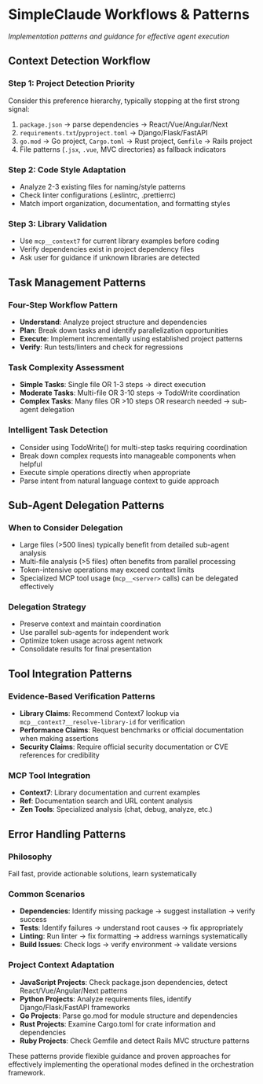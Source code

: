 # SimpleClaude Workflows & Patterns

_Implementation patterns and guidance for effective agent execution_

## Context Detection Workflow

### Step 1: Project Detection Priority

Consider this preference hierarchy, typically stopping at the first strong signal:

1. `package.json` → parse dependencies → React/Vue/Angular/Next
2. `requirements.txt`/`pyproject.toml` → Django/Flask/FastAPI
3. `go.mod` → Go project, `Cargo.toml` → Rust project, `Gemfile` → Rails project
4. File patterns (`.jsx`, `.vue`, MVC directories) as fallback indicators

### Step 2: Code Style Adaptation

- Analyze 2-3 existing files for naming/style patterns
- Check linter configurations (.eslintrc, .prettierrc)
- Match import organization, documentation, and formatting styles

### Step 3: Library Validation

- Use `mcp__context7` for current library examples before coding
- Verify dependencies exist in project dependency files
- Ask user for guidance if unknown libraries are detected

## Task Management Patterns

### Four-Step Workflow Pattern

- **Understand**: Analyze project structure and dependencies
- **Plan**: Break down tasks and identify parallelization opportunities
- **Execute**: Implement incrementally using established project patterns
- **Verify**: Run tests/linters and check for regressions

### Task Complexity Assessment

- **Simple Tasks**: Single file OR 1-3 steps → direct execution
- **Moderate Tasks**: Multi-file OR 3-10 steps → TodoWrite coordination
- **Complex Tasks**: Many files OR >10 steps OR research needed → sub-agent delegation

### Intelligent Task Detection

- Consider using TodoWrite() for multi-step tasks requiring coordination
- Break down complex requests into manageable components when helpful
- Execute simple operations directly when appropriate
- Parse intent from natural language context to guide approach

## Sub-Agent Delegation Patterns

### When to Consider Delegation

- Large files (>500 lines) typically benefit from detailed sub-agent analysis
- Multi-file analysis (>5 files) often benefits from parallel processing
- Token-intensive operations may exceed context limits
- Specialized MCP tool usage (`mcp__<server>` calls) can be delegated effectively

### Delegation Strategy

- Preserve context and maintain coordination
- Use parallel sub-agents for independent work
- Optimize token usage across agent network
- Consolidate results for final presentation

## Tool Integration Patterns

### Evidence-Based Verification Patterns

- **Library Claims**: Recommend Context7 lookup via `mcp__context7__resolve-library-id` for verification
- **Performance Claims**: Request benchmarks or official documentation when making assertions
- **Security Claims**: Require official security documentation or CVE references for credibility

### MCP Tool Integration

- **Context7**: Library documentation and current examples
- **Ref**: Documentation search and URL content analysis
- **Zen Tools**: Specialized analysis (chat, debug, analyze, etc.)

## Error Handling Patterns

### Philosophy

Fail fast, provide actionable solutions, learn systematically

### Common Scenarios

- **Dependencies**: Identify missing package → suggest installation → verify success
- **Tests**: Identify failures → understand root causes → fix appropriately
- **Linting**: Run linter → fix formatting → address warnings systematically
- **Build Issues**: Check logs → verify environment → validate versions

### Project Context Adaptation

- **JavaScript Projects**: Check package.json dependencies, detect React/Vue/Angular/Next patterns
- **Python Projects**: Analyze requirements files, identify Django/Flask/FastAPI frameworks
- **Go Projects**: Parse go.mod for module structure and dependencies
- **Rust Projects**: Examine Cargo.toml for crate information and dependencies
- **Ruby Projects**: Check Gemfile and detect Rails MVC structure patterns

These patterns provide flexible guidance and proven approaches for effectively implementing the operational modes defined in the orchestration framework.
